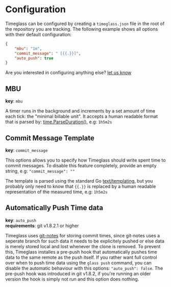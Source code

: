 # Configuration
Timeglass can be configured by creating a `timeglass.json` file in the root of the repository you are tracking. The following example shows all options with their default configuration:

```json
{
	"mbu": "1m",
	"commit_message": " [{{.}}]",
	"auto_push": true
}
```
Are you interested in configuring anything else? [let us know](https://github.com/Timeglass/glass/issues/7)


## MBU
__key__: `mbu`  

A timer runs in the background and increments by a set amount of time each tick: the "minimal billable unit". It accepts a human readable format that is parsed by: [time.ParseDuration()](http://golang.org/pkg/time/#ParseDuration), e.g: `1h5m2s`

## Commit Message Template
__key__: `commit_message`  

This options allows you to specify how Timeglass should write spent time to commit messages. To disable this feature completely, provide an empty string, e.g: `"commit_message": ""`

The template is parsed using the standard Go [text/templating](http://golang.org/pkg/text/template/), but you probably only need to know that `{{.}}` is replaced by a human readable representation of the measured time, e.g: `1h5m2s`

## Automatically Push Time data
__key__: `auto_push`  
__requirements__: git v1.8.2.1 or higher

Timeglass uses [git-notes](http://git-scm.com/docs/git-notes) for storing commit times, since git-notes uses a seperate branch for such data it needs to be explicitely pushed or else data is merely stored local and lost whenever the clone is removed. To prevent this, Timeglass installes a pre-push hook that automatically pushes time data to the same remote as the push itself. If you rather want full control over when to push time data using the `glass push` command, you can disable the automatic behaviour with this options: `"auto_push": false`. The pre-push hook was introduced in git v1.8.2, if you're running an older version the hook is simply not run and this option does nothing.